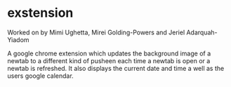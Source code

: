 # exstension
Worked on by Mimi Ughetta, Mirei Golding-Powers and Jeriel Adarquah-Yiadom

A google chrome extension which updates the background image of a newtab to a different kind of pusheen
each time a newtab is open or a newtab is refreshed. It also displays the current date and time a well as 
the users google calendar.
